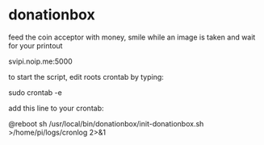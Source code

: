 donationbox
===========

feed the coin acceptor with money, smile while an image is taken and wait for your printout

svipi.noip.me:5000

to start the script, edit roots crontab by typing:

sudo crontab -e

add this line to your crontab:

@reboot sh /usr/local/bin/donationbox/init-donationbox.sh >/home/pi/logs/cronlog 2>&1
